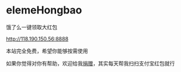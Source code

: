 # elemeHongbao
饿了么一键领取大红包

http://118.190.150.56:8888

本站完全免费，希望你能够按需使用

如果你觉得对你有帮助，欢迎给我[捐赠](https://github.com/SzPluto/donate/tree/master)，其实每天帮我扫扫支付宝红包就行

